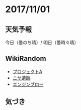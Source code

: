 # 2017/11/01

## 天気予報

今日（曇のち晴）/ 明日（曇時々晴）

## WikiRandom

* [プロジェクトA](https://ja.wikipedia.org/wiki/%E3%83%97%E3%83%AD%E3%82%B8%E3%82%A7%E3%82%AF%E3%83%88A)
* [ニヤ遺跡](https://ja.wikipedia.org/wiki/%E3%83%8B%E3%83%A4%E9%81%BA%E8%B7%A1)
* [エンジンブロー](https://ja.wikipedia.org/wiki/%E3%82%A8%E3%83%B3%E3%82%B8%E3%83%B3%E3%83%96%E3%83%AD%E3%83%BC)

## 気づき

